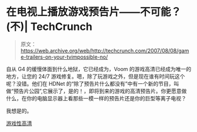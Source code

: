 # 在电视上播放游戏预告片——不可能？(不)| TechCrunch

> 原文：<https://web.archive.org/web/http://techcrunch.com/2007/08/08/game-trailers-on-your-tvimpossible-no/>

自从 G4 的缓慢体面到什么地狱，它已经成为，Voom 的游戏高清已经成为唯一的地方，让您的 24/7 游戏修复。嗯，除了玩游戏之外，但是现在谁有时间玩这个呢？没错。他们在 HDNet 的“除了预告片什么都没有”中有一个新的节目，叫做“预告片公园”,它展示了，是的！，即将到来的游戏的高清预告片。你更愿意做什么，在你的电脑显示器上看那些一模一样的预告片还是你的巨型等离子电视？

我想是的。

[游戏性高清](https://web.archive.org/web/20160422064653/http://www.gameplayhd.com/)